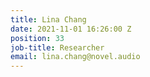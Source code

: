 ```yaml
---
title: Lina Chang
date: 2021-11-01 16:26:00 Z
position: 33
job-title: Researcher
email: lina.chang@novel.audio
---
```


